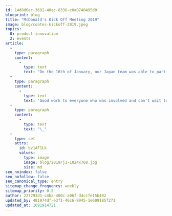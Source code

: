 ```yaml
---
id: 14d8d6ec-3692-40ac-8338-c0a0740495d0
blueprint: blog
title: "McDonald's Kick Off Meeting 2019"
image: blog/coates-kickoff-2019.jpeg
topics:
  0: product-innovation
  2: events
article:
  -
    type: paragraph
    content:
      -
        type: text
        text: "On the 16th of January, our Japan team was able to participate again in the McDonald’s Japan’s Kick Off Meeting. This year, our Indoor Digital Menu Boards and Community Notice Boards were on display and we were given the opportunity to set up a Switchboard Q & A booth where our Coates Crew were able to interact with other attendees. The entire team had a lot of fun and would like to send a big thank you to McDonald's Japan for the amazing opportunity."
  -
    type: paragraph
    content:
      -
        type: text
        text: 'Good work to everyone who was involved and can’t wait to attend more events like these!'
  -
    type: paragraph
    content:
      -
        type: text
        text: "\_"
  -
    type: set
    attrs:
      id: bv1AF1Lk
      values:
        type: image
        image: blog/2019/j1-1024x768.jpg
        size: md
seo_noindex: false
seo_nofollow: false
seo_canonical_type: entry
sitemap_change_frequency: weekly
sitemap_priority: 0.5
author: 227293d1-c4ba-400c-a06f-d4ccfe15b482
updated_by: 481974df-e3f1-46c6-9945-1e609185f271
updated_at: 1691914721
---
```

